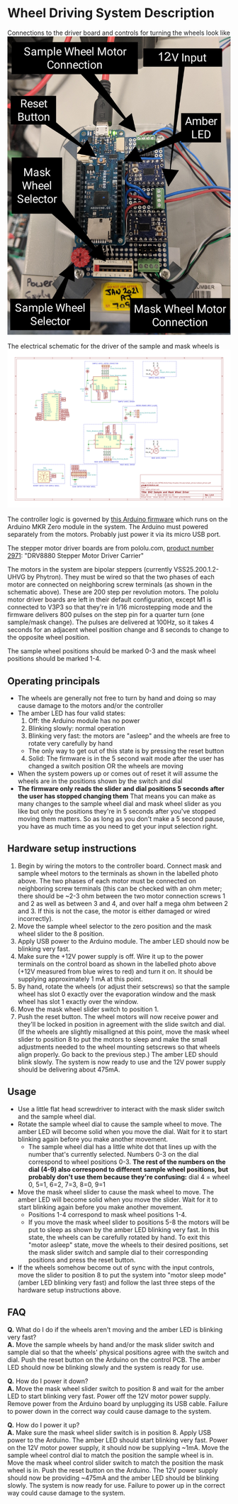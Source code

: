 # Wheel Driving System Description
Connections to the driver board and controls for turning the wheels look like ![this](/sample_and_mask_wheels/images/board_connections.jpg)

The electrical schematic for the driver of the sample and mask wheels is
[![here](/sample_and_mask_wheels/kicad/wheel_driver/wheel_driver.svg)](https://github.com/AFMD/b40/raw/master/sample_and_mask_wheels/kicad/wheel_driver/wheel_driver.pdf)

The controller logic is governed by [this Arduino firmware](https://github.com/AFMD/b40/blob/master/sample_and_mask_wheels/firwmare/wheels_driver/wheels_driver.ino) which runs on the Arduino MKR Zero module in the system. The Arduino must powered separately from the motors. Probably just power it via its micro USB port.

The stepper motor driver boards are from pololu.com, [product number 2971](https://www.pololu.com/product/2971): "DRV8880 Stepper Motor Driver Carrier"

The motors in the system are bipolar steppers (currently VSS25.200.1.2-UHVG by Phytron). They must be wired so that the two phases of each motor are connected on neighboring screw terminals (as shown in the schematic above). These are 200 step per revolution motors. The pololu motor driver boards are left in their default configuration, except M1 is connected to V3P3 so that they're in 1/16 microstepping mode and the firmware delivers 800 pulses on the step pin for a quarter turn (one sample/mask change). The pulses are delivered at 100Hz, so it takes 4 seconds for an adjacent wheel position change and 8 seconds to change to the opposite wheel position.

The sample wheel positions should be marked 0-3 and the mask wheel positions should be marked 1-4.

## Operating principals
* The wheels are generally not free to turn by hand and doing so may cause damage to the motors and/or the controller
* The amber LED has four valid states:
  1. Off: the Arduino module has no power
  2. Blinking slowly: normal operation
  3. Blinking very fast: the motors are "asleep" and the wheels are free to rotate very carefully by hand
    * The only way to get out of this state is by pressing the reset button
  4. Solid: The firmware is in the 5 second wait mode after the user has changed a switch position OR the wheels are moving
* When the system powers up or comes out of reset it will assume the wheels are in the positions shown by the switch and dial
* __The firmware only reads the slider and dial positions 5 seconds after the user has stopped changing them__ That means you can make as many changes to the sample wheel dial and mask wheel slider as you like but only the positions they're in 5 seconds after you've stopped moving them matters. So as long as you don't make a 5 second pause, you have as much time as you need to get your input selection right.

## Hardware setup instructions
1. Begin by wiring the motors to the controller board. Connect mask and sample wheel motors to the terminals as shown in the labelled photo above. The two phases of each motor must be connected on neighboring screw terminals (this can be checked with an ohm meter; there should be ~2-3 ohm between the two motor connection screws 1 and 2 as well as between 3 and 4, and over half a mega ohm between 2 and 3. If this is not the case, the motor is either damaged or wired incorrectly).
1. Move the sample wheel selector to the zero position and the mask wheel slider to the 8 position.
1. Apply USB power to the Arduino module. The amber LED should now be blinking very fast.
1. Make sure the +12V power supply is off. Wire it up to the power terminals on the control board as shown in the labelled photo above (+12V measured from blue wires to red) and turn it on. It should be supplying approximately 1 mA at this point.
1. By hand, rotate the wheels (or adjust their setscrews) so that the sample wheel has slot 0 exactly over the evaporation window and the mask wheel has slot 1 exactly over the window.
1. Move the mask wheel slider switch to position 1.
1. Push the reset button. The wheel motors will now receive power and they'll be locked in position in agreement with the slide switch and dial. (If the wheels are slightly misalligned at this point, move the mask wheel slider to position 8 to put the motors to sleep and make the small adjustments needed to the wheel mounting setscrews so that wheels align properly. Go back to the previous step.) The amber LED should blink slowly. The system is now ready to use and the 12V power supply should be delivering about 475mA.

## Usage
* Use a little flat head screwdriver to interact with the mask slider switch and the sample wheel dial.
* Rotate the sample wheel dial to cause the sample wheel to move. The amber LED will become solid when you move the dial. Wait for it to start blinking again before you make another movement.
  * The sample wheel dial has a little white dot that lines up with the number that's currently selected. Numbers 0-3 on the dial correspond to wheel positions 0-3. __The rest of the numbers on the dial (4-9) also correspond to different sample wheel positions, but probably don't use them because they're confusing:__ dial 4 = wheel 0, 5=1, 6=2, 7=3, 8=0, 9=1
* Move the mask wheel slider to cause the mask wheel to move. The amber LED will become solid when you move the slider. Wait for it to start blinking again before you make another movement.
  * Positions 1-4 correspond to mask wheel positions 1-4.
  * If you move the mask wheel slider to positions 5-8 the motors will be put to sleep as shown by the amber LED blinking very fast. In this state, the wheels can be carefully rotated by hand. To exit this "motor asleep" state, move the wheels to their desired positions, set the mask slider switch and sample dial to their corresponding positions and press the reset button.
* If the wheels somehow become out of sync with the input controls, move the slider to position 8 to put the system into "motor sleep mode" (amber LED blinking very fast) and follow the last three steps of the hardware setup instructions above.


## FAQ
__Q.__ What do I do if the wheels aren't moving and the amber LED is blinking very fast?  
__A.__ Move the sample wheels by hand and/or the mask slider switch and sample dial so that the wheels' physical positions agree with the switch and dial. Push the reset button on the Arduino on the control PCB. The amber LED should now be blinking slowly and the system is ready for use.  


__Q.__ How do I power it down?  
__A.__ Move the mask wheel slider switch to position 8 and wait for the amber LED to start blinking very fast. Power off the 12V motor power supply. Remove power from the Arduino board by unplugging its USB cable. Failure to power down in the correct way could cause damage to the system.  


__Q.__ How do I power it up?  
__A.__ Make sure the mask wheel slider switch is in position 8. Apply USB power to the Arduino. The amber LED should start blinking very fast. Power on the 12V motor power supply, it should now be supplying ~1mA. Move the sample wheel control dial to match the position the sample wheel is in. Move the mask wheel control slider switch to match the position the mask wheel is in. Push the reset button on the Arduino. The 12V power supply should now be providing ~475mA and the amber LED should be blinking slowly. The system is now ready for use. Failure to power up in the correct way could cause damage to the system.
